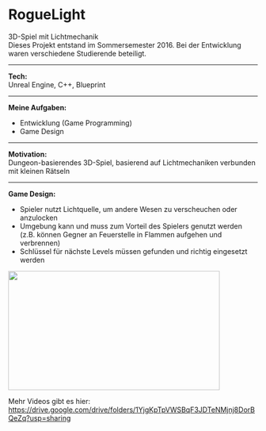 # RogueLight
3D-Spiel mit Lichtmechanik</br>
Dieses Projekt entstand im Sommersemester 2016. Bei der Entwicklung waren verschiedene Studierende beteiligt.</br>
_____________________________________
<b>Tech:</b></br>
Unreal Engine, C++, Blueprint
_____________________________________
<b>Meine Aufgaben:</b></br>
- Entwicklung (Game Programming)
- Game Design
_____________________________________
<b>Motivation:</b></br>
Dungeon-basierendes 3D-Spiel, basierend auf Lichtmechaniken verbunden mit kleinen Rätseln
_____________________________________
<b>Game Design:</b></br>
- Spieler nutzt Lichtquelle, um andere Wesen zu verscheuchen oder anzulocken
- Umgebung kann und muss zum Vorteil des Spielers genutzt werden (z.B. können Gegner an Feuerstelle in Flammen aufgehen und verbrennen)
- Schlüssel für nächste Levels müssen gefunden und richtig eingesetzt werden

<img src="RogueLight_compressed.gif" width="427" height="240"/>

Mehr Videos gibt es hier: https://drive.google.com/drive/folders/1YjgKpTpVWSBqF3JDTeNMjnj8DorBQeZq?usp=sharing
